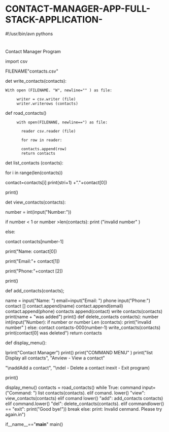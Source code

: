 # CONTACT-MANAGER-APP-FULL-STACK-APPLICATION-
#!/usr/bin/avn pythons

#

Contact Manager Program

import csv

FILENAME"contacts.csv"

det write_contacts(contacts):

    With open (FILENAME. "W", newline="" ) as file:

         writer = csv.writer (file) 
         writer.writerows (contacts)

def road_contacts()

         with open(FILENANE, newline==") as file:

           reader csv.reader (file)

           for row in reader:

           contacts.append(row)
           return contacts

det list_contacts (contacts):

for i in  range(len(contacts))

contact=contacts[i] 
print(stri+1) +"."+contact[0])

print()

det view_contacts(contacts):

number = int(input("Number:"))

if number < 1 or number >len(contacts): 
print ("invalid number" )

else:

contact contacts[number-1] 
 
print("Name: contact[0])

print("Email:"+ contact[1])

print("Phone:"+contact [2])

print()

def add_contacts(contacts);

name = input("Name: ")
email=input("Email: ")
phone input("Phone:")
contact [] 
contact.append(name)
contact.append(email)
contact.append(phone) 
contacts append(contact)
write contacts(contacts)
print(name + "was added")
print()
def delete_contacts contacts):
number int(input("Number): 
if number or number Len (contacts):
print("invalid number" )
else:
contact contacts-000(number-1)
write_contacts(contacts) 
print(contact[0] was deleted")
return contacts

def display_menu():

lprint("Contact Manager") 
print()
print("COMMAND MENU" ) 
print("list Display all contacts", "Anview - View a contact" 

"\naddAdd a contact", "\ndel - Delete a contact
 inexit - Exit program)

print()

display_menu()
contacts = road_contacts()
while True:
command input=("Command: ")
list contacts(contacts).
elif comand. lower() "view": 
view_contacts(contacts) 
elif comand lower() "add":
add_contacts contacts)
elif command.lower() "del":
delete_contacts(contacts).
elif commandlower() == "exit": 
print("Good bye!"))
break
else:
   print: Invalid cenmand. Please try again.in")

if__name__=="__main__"
    main() 
